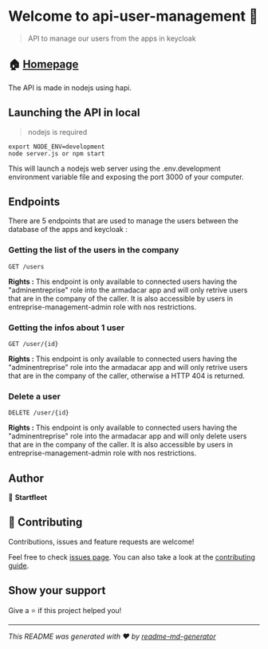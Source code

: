 # Welcome to api-user-management 👋

> API to manage our users from the apps in keycloak

## 🏠 [Homepage](https://gitlab.com/startfleet/api-user-management#readme)

The API is made in nodejs using hapi.

## Launching the API in local
> nodejs is required

```
export NODE_ENV=development
node server.js or npm start
```
This will launch a nodejs web server using the .env.development environment variable file and exposing the port 3000 of your computer.

## Endpoints

There are 5 endpoints that are used to manage the users between the database of the apps and keycloak :

### Getting the list of the users in the company
```
GET /users
```
__Rights :__ This endpoint is only available to connected users having the "adminentreprise" role into the armadacar app and will only retrive users that are in the company of the caller. It is also accessible by users in entreprise-management-admin role with nos restrictions.

### Getting the infos about 1 user
```
GET /user/{id}
```
__Rights :__ This endpoint is only available to connected users having the "adminentreprise" role into the armadacar app and will only retrive users that are in the company of the caller, otherwise a HTTP 404 is returned.

### Delete a user
```
DELETE /user/{id}
```
__Rights :__ This endpoint is only available to connected users having the "adminentreprise" role into the armadacar app and will only delete users that are in the company of the caller. It is also accessible by users in entreprise-management-admin role with nos restrictions.

## Author

👤 **Startfleet**


## 🤝 Contributing

Contributions, issues and feature requests are welcome!

Feel free to check [issues page](https://gitlab.com/startfleet/api-user-management/issues). You can also take a look at the [contributing guide](ssh://git@gitlab.com/startfleet/api-user-management/blob/master/CONTRIBUTING.md).

## Show your support

Give a ⭐️ if this project helped you!


***
_This README was generated with ❤️ by [readme-md-generator](https://github.com/kefranabg/readme-md-generator)_